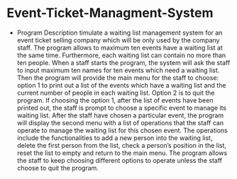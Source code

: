 # Event-Ticket-Managment-System

- Program Description
timulate a waiting list management system for an event ticket selling company which will be only used by the company staff.  The program allows to maximum ten events have a waiting list at the same time. Furthermore, each waiting list can contain no more than ten people.
When a staff starts the program, the system will ask the staff to input maximum ten names for ten events which need a waiting list. Then the program will provide the main menu for the staff to choose: option 1 to print out a list of the events which have a waiting list and the current number of people in each waiting list. Option 2 is to quit the program. 
If choosing the option 1, after the list of events have been printed out, the staff is prompt to choose a specific event to manage its waiting list. After the staff have chosen a particular event, the program will display the second menu with a list of operations that the staff can operate to manage the waiting list for this chosen event. The operations include the functionalities to add a new person into the waiting list, delete the first person from the list, check a person’s position in the list, reset the list to empty and return to the main menu. The program allows the staff to keep choosing different options to operate unless the staff choose to quit the program.
